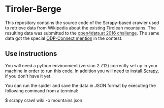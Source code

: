 Tiroler-Berge
=============

This repository contains the source code of the Scrapy-based crawler used to retrieve data from Wikipedia about the existing Tirolean mountains. The resulting data was submitted to the [open4data.at 2016 challenge](http://open4data.at). The same data got the special [ODP-Connect mention](https://www.opendataportal.at/odp-connect-bei-der-open4data-preisverleihung/) in the contest.

Use instructions
----------------
You will need a python environment (version 2.7.12) correctly set up in your machine in order to run this code. In addition you will need to install [Scrapy](http://scrapy.org), if you don't have it yet.

You can run the spider and save the data in JSON format by executing the following command from a terminal:

$ scrapy crawl wiki -o mountains.json
